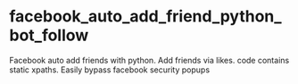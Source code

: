 # facebook_auto_add_friend_python_bot_follow
Facebook auto add friends with python.
Add friends via likes.
code contains static xpaths.
Easily bypass facebook security popups
